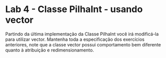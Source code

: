 # Lab 4 - Classe PilhaInt - usando vector

Partindo da última implementação da Classe PilhaInt você irá modificá-la para utilizar vector<int>. Mantenha toda a especificação dos exercícios anteriores, note que a classe vector possui comportamento bem diferente quanto à atribuição e redimensionamento.